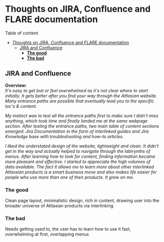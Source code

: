 
# Thoughts on JIRA, Confluence and FLARE documentation

Table of content


- [Thoughts on JIRA, Confluence and FLARE documentation](#thoughts-on-jira-confluence-and-flare-documentation)
  - [JIRA and Confluence](#jira-and-confluence)
    - [**The good**](#the-good)
    - [**The bad**](#the-bad)

## JIRA and Confluence

**Overview:**   
*It's easy to get lost or feel overwhelmed as it's not clear where to start initially. It gets better after you find your way through the Attlasian website. Many entrance paths are possible that eventually lead you to the specific toc's & content.*

*My instinct was to test all the entrance paths first to make sure I didn't miss anything, which took time and finally landed me at the same webpage section. After testing the entrance paths, two main table of content sections emerged: Jira Documentation in the form of interlinked guides and Jira Knowledge base with troubleshooting and how-to articles.*

*I liked the understated design of the website, lightweight and clean. It didn't get in the way and actually helped to navigate through the labirynths of menus. After learning how to look for content, finding information became more pleasant and effective. I started to appreciate the high volumes of data available. The fact it allows me to learn more about other interlinked Atlassian products is a smart business move and also makes life easier for people who use more than one of their products. It grew on me.*

### **The good**
Clean page layout, minimalistic design, rich in content, drawing user into the broader universe of Attlasian products via interlinking

### **The bad**
Needs getting used to, the user has to learn how to use it fast, overwhelming at first, overlapping menus